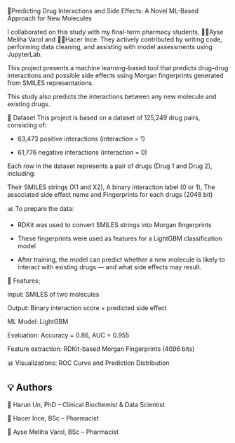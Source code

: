 🧠Predicting Drug Interactions and Side Effects: A Novel ML-Based Approach for New Molecules


I collaborated on this study with my final-term pharmacy students, 👩‍🔬Ayse Meliha Varol and 👩‍🔬Hacer Ince. They actively contributed by writing code, performing data cleaning, and assisting with model assessments using JupyterLab.

This project presents a machine learning-based tool that predicts drug–drug interactions and possible side effects using Morgan fingerprints generated from SMILES representations.

This study also predicts the interactions between any new molecule and existing drugs.

🧪 Dataset
This project is based on a dataset of 125,249 drug pairs, consisting of:

 - 63,473 positive interactions (interaction = 1)

 - 61,776 negative interactions (interaction = 0)

Each row in the dataset represents a pair of drugs (Drug 1 and Drug 2), including:

Their SMILES strings (X1 and X2), A binary interaction label (0 or 1), The associated side effect name and Fingerprints for each drugs (2048 bit)

📊 To prepare the data:

 - RDKit was used to convert SMILES strings into Morgan fingerprints

 - These fingerprints were used as features for a LightGBM classification model

 - After training, the model can predict whether a new molecule is likely to interact with existing drugs — and what side effects may result.

🧪 Features;

Input: SMILES of two molecules

Output: Binary interaction score + predicted side effect

ML Model: LightGBM

Evaluation: Accuracy = 0.86, AUC = 0.955

Feature extraction: RDKit-based Morgan Fingerprints (4096 bits)

📊 Visualizations: 
ROC Curve and Prediction Distribution

## 💡 Authors
🔬 Harun Un, PhD – Clinical Biochemist & Data Scientist

🔬 Hacer Ince, BSc – Pharmacist

🔬 Ayse Meliha Varol, BSc – Pharmacist
